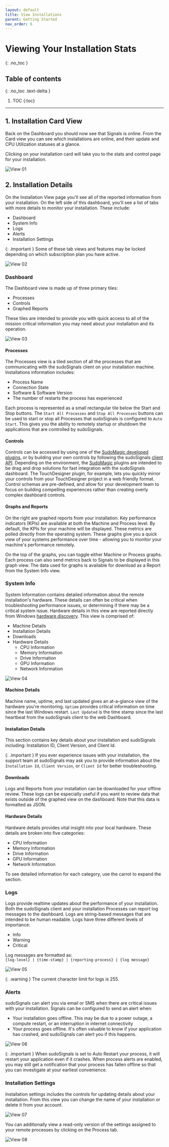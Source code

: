 ```yaml
---
layout: default
title: View Installations
parent: Getting Started
nav_order: 6
---
```

# Viewing Your Installation Stats
{: .no_toc }

## Table of contents
{: .no_toc .text-delta }

1. TOC
{:toc}
---

## 1. Installation Card View

Back on the Dashboard you should now see that Signals is online. From the Card view you can see which installations are online, and their update and CPU Utilization statuses at a glance.

Clicking on your installation card will take you to the stats and control page for your installation.

![View 01](../../../assets/images/view-installation/view-stats-001.png)


## 2. Installation Details

On the Installation View page you'll see all of the reported information from your installation. On the left side of this dashboard, you'll see a list of tabs with more details to monitor your installation. These include:
* Dashboard
* System Info
* Logs
* Alerts
* Installation Settings

{: .important }
Some of these tab views and features may be locked depending on which subscription plan you have active.

![View 02](../../../assets/images/view-installation/view-stats-002.png)

### Dashboard

The Dashboard view is made up of three primary tiles:
* Processes
* Controls
* Graphed Reports

These tiles are intended to provide you with quick access to all of the mission critical information you may need about your installation and its operation.

![View 03](../../../assets/images/view-installation/view-stats-003.png)

#### Processes
The Processes view is a tiled section of all the processes that are communicating with the sudoSignals client on your installation machine. Installations information includes:
* Process Name
* Connection State
* Software & Software Version
* The number of restarts the process has experienced

Each process is represented as a small rectangular tile below the Start and Stop buttons. The `Start All Processes` and `Stop All Processes` buttons can be used to start or stop all Processes that sudoSignals is configured to `Auto Start`. This gives you the ability to remotely startup or shutdown the applications that are controlled by sudoSignals.

#### Controls
Controls can be accessed by using one of the [SudoMagic developed plugins](https://docs.sudosignals.com/002_plugins/), or by building your own controls by following the sudoSignals [client API](https://docs.sudosignals.com/004_api/). Depending on the environment, the [SudoMagic](https://www.sudomagic.com/) plugins are intended to be drag and drop solutions for fast integration with the sudoSignals dashboard. The TouchDesigner plugin, for example, lets you quickly mirror your controls from your TouchDesigner project in a web friendly format. Control schemas are pre-defined, and allow for your development team to focus on building compelling experiences rather than creating overly complex dashboard controls.

#### Graphs and Reports
On the right are graphed reports from your installation. Key performance indicators (KPIs) are available at both the Machine and Process level. By default, the KPIs for your machine will be displayed. These metrics are polled directly from the operating system. These graphs give you a quick view of your systems performance over time - allowing you to monitor your machine's performance remotely.

On the top of the graphs, you can toggle either Machine or Process graphs. Each process can also send metrics back to Signals to be displayed in this graph view. The data used for graphs is available for download as a Report from the System Info view.


### System Info
System Information contains detailed information about the remote installation's hardware. These details can often be critical when troubleshooting performance issues, or determining if there may be a critical system issue. Hardware details in this view are reported directly from Windows [hardware discovery](https://pkg.go.dev/github.com/jaypipes/ghw). This view is comprised of:
* Machine Details  
* Installation Details
* Downloads
* Hardware Details
    * CPU Information
    * Memory Information
    * Drive Information
    * GPU Information
    * Network Information

![View 04](../../../assets/images/view-installation/view-stats-004.png)

#### Machine Details
Machine name, uptime, and last updated gives an at-a-glance view of the hardware you're monitoring. `Uptime` provides critical information on time since the last Windows restart. `Last Updated` is the time stamp since the last heartbeat from the sudoSignals client to the web Dashboard.

#### Installation Details
This section contains key details about your installation and sudoSignals including: Installation ID, Client Version, and Client Id.

{: .important }
If you ever experience issues with your installation, the support team at sudoSignals may ask you to provide information about the `Installation Id`, `Client Version`, or `Client Id` for better troubleshooting.

#### Downloads
Logs and Reports from your installation can be downloaded for your offline review. These logs can be especially useful if you want to review data that exists outside of the graphed view on the dashboard. Note that this data is formatted as JSON. 

#### Hardware Details
Hardware details provides vital insight into your local hardware. These details are broken into five categories:
* CPU Information
* Memory Information
* Drive Information
* GPU Information
* Network Information  

To see detailed information for each category, use the carrot to expand the section.

### Logs

Logs provide realtime updates about the performance of your installation. Both the sudoSignals client and your installation Processes can report log messages to the dashboard. Logs are string-based messages that are intended to be human readable. Logs have three different levels of importance:
* Info
* Warning
* Critical

Log messages are formatted as:  
`{log-level} | {time-stamp} | {reporting-process} | {log message}`

![View 05](../../../assets/images/view-installation/view-stats-005.png)

{: .warning }
The current character limit for logs is 255.

### Alerts
sudoSignals can alert you via email or SMS when there are critical issues with your installation. Signals can be configured to send an alert when:  
* Your installation goes offline. This may be due to a power outage, a compute restart, or an interruption in internet connectivity
* Your process goes offline. It's often valuable to know if your application has crashed, and sudoSignals can alert you if this happens.

![View 06](../../../assets/images/view-installation/view-stats-006.png)

{: .important }
When sudoSignals is set to Auto Restart your process, it will restart your application even if it crashes. When process alerts are enabled, you may still get a notification that your process has fallen offline so that you can investigate at your earliest convenience.

### Installation Settings
Installation settings includes the controls for updating details about your installation. From this view you can change the name of your installation or delete it from your account.

![View 07](../../../assets/images/view-installation/view-stats-007.png)

You can additionally view a read-only version of the settings assigned to your remote processes by clicking on the Process tab.

![View 08](../../../assets/images/view-installation/view-stats-008.png)